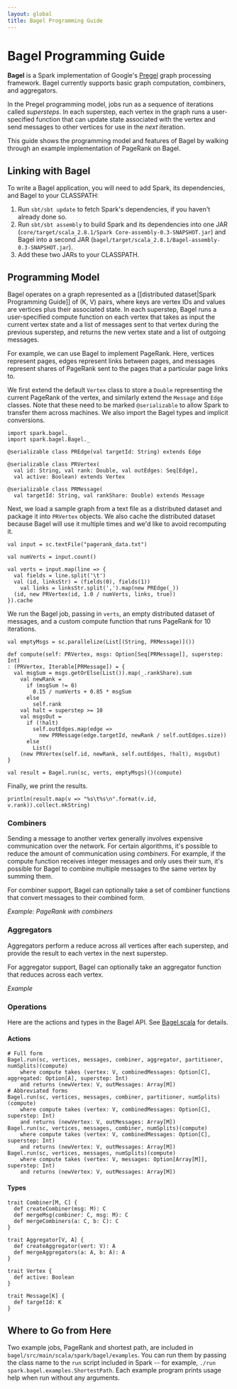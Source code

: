 ```yaml
---
layout: global
title: Bagel Programming Guide
---
```

# Bagel Programming Guide

**Bagel** is a Spark implementation of Google's [Pregel](http://portal.acm.org/citation.cfm?id=1807184) graph processing framework. Bagel currently supports basic graph computation, combiners, and aggregators.

In the Pregel programming model, jobs run as a sequence of iterations called _supersteps_. In each superstep, each vertex in the graph runs a user-specified function that can update state associated with the vertex and send messages to other vertices for use in the *next* iteration.

This guide shows the programming model and features of Bagel by walking through an example implementation of PageRank on Bagel.

## Linking with Bagel

To write a Bagel application, you will need to add Spark, its dependencies, and Bagel to your CLASSPATH:

1. Run `sbt/sbt update` to fetch Spark's dependencies, if you haven't already done so.
2. Run `sbt/sbt assembly` to build Spark and its dependencies into one JAR (`core/target/scala_2.8.1/Spark Core-assembly-0.3-SNAPSHOT.jar`) and Bagel into a second JAR (`bagel/target/scala_2.8.1/Bagel-assembly-0.3-SNAPSHOT.jar`).
3. Add these two JARs to your CLASSPATH.

## Programming Model

Bagel operates on a graph represented as a [[distributed dataset|Spark Programming Guide]] of (K, V) pairs, where keys are vertex IDs and values are vertices plus their associated state. In each superstep, Bagel runs a user-specified compute function on each vertex that takes as input the current vertex state and a list of messages sent to that vertex during the previous superstep, and returns the new vertex state and a list of outgoing messages.

For example, we can use Bagel to implement PageRank. Here, vertices represent pages, edges represent links between pages, and messages represent shares of PageRank sent to the pages that a particular page links to. 

We first extend the default `Vertex` class to store a `Double`
representing the current PageRank of the vertex, and similarly extend
the `Message` and `Edge` classes. Note that these need to be marked `@serializable` to allow Spark to transfer them across machines. We also import the Bagel types and implicit conversions.

    import spark.bagel._
    import spark.bagel.Bagel._

    @serializable class PREdge(val targetId: String) extends Edge
   
    @serializable class PRVertex(
      val id: String, val rank: Double, val outEdges: Seq[Edge],
      val active: Boolean) extends Vertex
   
    @serializable class PRMessage(
      val targetId: String, val rankShare: Double) extends Message             

Next, we load a sample graph from a text file as a distributed dataset and package it into `PRVertex` objects. We also cache the distributed dataset because Bagel will use it multiple times and we'd like to avoid recomputing it.

    val input = sc.textFile("pagerank_data.txt")

    val numVerts = input.count()

    val verts = input.map(line => {
      val fields = line.split('\t')
      val (id, linksStr) = (fields(0), fields(1))
        val links = linksStr.split(',').map(new PREdge(_))
      (id, new PRVertex(id, 1.0 / numVerts, links, true))
    }).cache

We run the Bagel job, passing in `verts`, an empty distributed dataset of messages, and a custom compute function that runs PageRank for 10 iterations.

    val emptyMsgs = sc.parallelize(List[(String, PRMessage)]())

    def compute(self: PRVertex, msgs: Option[Seq[PRMessage]], superstep: Int)
    : (PRVertex, Iterable[PRMessage]) = {
      val msgSum = msgs.getOrElse(List()).map(_.rankShare).sum
        val newRank =
          if (msgSum != 0)
            0.15 / numVerts + 0.85 * msgSum
          else
            self.rank
        val halt = superstep >= 10
        val msgsOut =
          if (!halt)
            self.outEdges.map(edge =>
              new PRMessage(edge.targetId, newRank / self.outEdges.size))
          else
            List()
        (new PRVertex(self.id, newRank, self.outEdges, !halt), msgsOut)
    }

    val result = Bagel.run(sc, verts, emptyMsgs)()(compute)

Finally, we print the results.

    println(result.map(v => "%s\t%s\n".format(v.id, v.rank)).collect.mkString)

### Combiners

Sending a message to another vertex generally involves expensive communication over the network. For certain algorithms, it's possible to reduce the amount of communication using _combiners_. For example, if the compute function receives integer messages and only uses their sum, it's possible for Bagel to combine multiple messages to the same vertex by summing them.

For combiner support, Bagel can optionally take a set of combiner functions that convert messages to their combined form.

_Example: PageRank with combiners_

### Aggregators

Aggregators perform a reduce across all vertices after each superstep, and provide the result to each vertex in the next superstep.

For aggregator support, Bagel can optionally take an aggregator function that reduces across each vertex.

_Example_

### Operations

Here are the actions and types in the Bagel API. See [Bagel.scala](https://github.com/mesos/spark/blob/master/bagel/src/main/scala/spark/bagel/Bagel.scala) for details.

#### Actions

    # Full form
    Bagel.run(sc, vertices, messages, combiner, aggregator, partitioner, numSplits)(compute)
        where compute takes (vertex: V, combinedMessages: Option[C], aggregated: Option[A], superstep: Int)
        and returns (newVertex: V, outMessages: Array[M])
    # Abbreviated forms
    Bagel.run(sc, vertices, messages, combiner, partitioner, numSplits)(compute)
        where compute takes (vertex: V, combinedMessages: Option[C], superstep: Int)
        and returns (newVertex: V, outMessages: Array[M])
    Bagel.run(sc, vertices, messages, combiner, numSplits)(compute)
        where compute takes (vertex: V, combinedMessages: Option[C], superstep: Int)
        and returns (newVertex: V, outMessages: Array[M])
    Bagel.run(sc, vertices, messages, numSplits)(compute)
        where compute takes (vertex: V, messages: Option[Array[M]], superstep: Int)
        and returns (newVertex: V, outMessages: Array[M])

#### Types

    trait Combiner[M, C] {
      def createCombiner(msg: M): C
      def mergeMsg(combiner: C, msg: M): C
      def mergeCombiners(a: C, b: C): C
    }
    
    trait Aggregator[V, A] {
      def createAggregator(vert: V): A
      def mergeAggregators(a: A, b: A): A
    }
    
    trait Vertex {
      def active: Boolean
    }
    
    trait Message[K] {
      def targetId: K
    }

## Where to Go from Here

Two example jobs, PageRank and shortest path, are included in `bagel/src/main/scala/spark/bagel/examples`. You can run them by passing the class name to the `run` script included in Spark -- for example, `./run spark.bagel.examples.ShortestPath`. Each example program prints usage help when run without any arguments.
